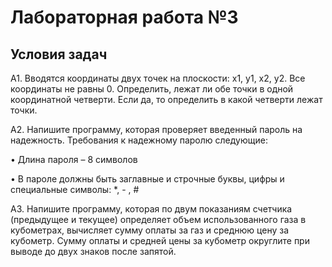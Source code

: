 # Лабораторная работа №3
## Условия задач
A1. Вводятся координаты двух точек на плоскости: x1, y1, x2, y2. Все координаты не равны 0. Определить, лежат ли обе точки в одной координатной четверти. Если да, то определить в какой четверти лежат точки.

A2. Напишите программу, которая проверяет введенный пароль на надежность. Требования к надежному паролю следующие:

• Длина пароля – 8 символов

• В пароле должны быть заглавные и строчные буквы, цифры и специальные символы: *, - , #

A3. Напишите программу, которая по двум показаниям счетчика (предыдущее и текущее) определяет объем использованного газа в кубометрах, вычисляет сумму оплаты за газ и среднюю цену за кубометр. Сумму оплаты и средней цены за кубометр округлите при выводе до двух знаков после запятой.
